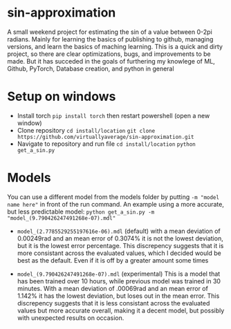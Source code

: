 # sin-approximation 
A small weekend project for estimating the sin of a value between 0-2pi radians. Mainly for learning the basics of publishing to github, managing versions, and learn the basics of maching learning. This is a quick and dirty project, so there are clear optimizations, bugs, and improvements to be made. But it has succeded in the goals of furthering my knowlege of ML, Github, PyTorch, Database creation, and python in general
    
# Setup on windows
* Install torch ```pip install torch``` then restart powershell (open a new window)
* Clone repository ```cd install/location``` ```git clone https://github.com/virtuallyaverage/sin-approximation.git```
* Navigate to repository and run file ```cd install/location``` ```python get_a_sin.py```

# Models

You can use a different model from the models folder by putting ``-m "model name here"`` in front of the run command. An example using a more accurate, but less predictable model: ```python get_a_sin.py -m "model_(9.790426247491268e-07).mdl"```

* ```model_(2.7785529255197616e-06).mdl``` (default) with a mean deviation of 0.00249rad and an mean error of 0.3074% it is not the lowest deviation, but it is the lowest error percentage. This discrepency suggests that it is more consistant across the evaluated values, which I decided would be best as the default. Even if it is off by a greater amount some times

* ```model_(9.790426247491268e-07).mdl``` (experimental) This is a model that has been trained over 10 hours, while previous model was trained in 30 minutes. With a mean deviation of .00069rad and an mean error of 1.142% it has the lowest deviation, but loses out in the mean error. This discrepency suggests that it is less consistant across the evaluated values but more accurate overall, making it a decent model, but possibly with unexpected results on occasion.

